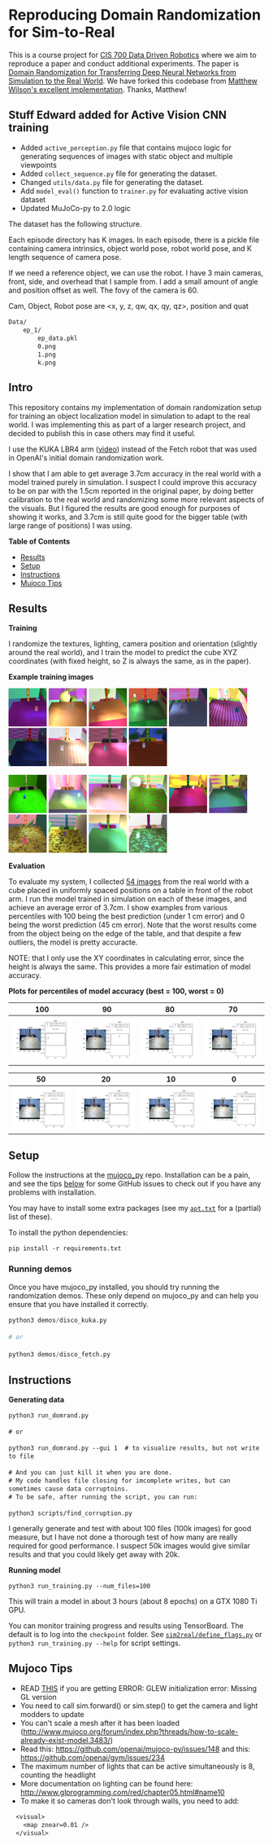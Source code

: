 # Reproducing Domain Randomization for Sim-to-Real
This is a course project for [CIS 700 Data Driven Robotics](https://sites.google.com/view/penn-data-driven-robotics/home) where we aim to reproduce a paper and conduct additional experiments. The paper is [Domain Randomization for Transferring Deep Neural Networks from Simulation to the Real World](https://arxiv.org/abs/1703.06907).
We have forked this codebase from [Matthew Wilson's excellent implementation](https://github.com/matwilso/domrand). Thanks, Matthew!


## Stuff Edward added for Active Vision CNN training
- Added `active_perception.py` file that contains mujoco logic for generating sequences of images with static object and multiple viewpoints
- Added `collect_sequence.py` file for generating the dataset.
- Changed `utils/data.py` file for generating the dataset.
- Add `model_eval()` function to `trainer.py` for evaluating active vision dataset
- Updated MuJoCo-py to 2.0 logic

The dataset has the following structure.

Each episode directory has K images. In each episode, there is a pickle file
containing camera intrinsics, object world pose, robot world pose, and K length sequence of camera pose.

If we need a reference object, we can use the robot. I have 3 main cameras, front, side, and overhead that I sample from. I add a small amount of angle and position offset as well. The fovy of the camera is 60.

Cam, Object, Robot pose are <x, y, z, qw, qx, qy, qz>, position and quat
```
Data/
    ep_1/
        ep_data.pkl
        0.png
        1.png
        k.png
```

## Intro

This repository contains my implementation of domain randomization setup
for training an object localization model in simulation to adapt to the real
world.  I was implementing this as part of a larger research project, and decided
to publish this in case others may find it useful.

I use the KUKA LBR4 arm ([video](https://youtu.be/wu7q5IZRJTA)) instead of the Fetch
robot that was used in OpenAI's initial domain randomization work.

I show that I am able to get average 3.7cm accuracy in the real world
with a model trained purely in simulation.  I suspect I could improve
this accuracy to be on par with the 1.5cm reported in the original paper,
by doing better calibration to the real world and randomizing some more relevant
aspects of the visuals.  But I figured the results are good enough for purposes
of showing it works, and 3.7cm is still quite good for the bigger table
(with large range of positions) I was using.


**Table of Contents**
- [Results](#results)
- [Setup](#setup)
- [Instructions](#instructions)
- [Mujoco Tips](#mujoco-tips)



## Results

**Training**

I randomize the textures, lighting, camera position and orientation (slightly around
the real world), and I train the model to predict the cube XYZ coordinates (with
fixed height, so Z is always the same, as in the paper).

**Example training images**

<img src='./assets/example_sim/1.png' width="75"/> <img src='./assets/example_sim/2.png' width="75"/>
<img src='./assets/example_sim/3.png' width="75"/>
<img src='./assets/example_sim/4.png' width="75"/>
<img src='./assets/example_sim/5.png' width="75"/>
<img src='./assets/example_sim/6.png' width="75"/>
<img src='./assets/example_sim/7.png' width="75"/>
<img src='./assets/example_sim/8.png' width="75"/>
<img src='./assets/example_sim/9.png' width="75"/>
<img src='./assets/example_sim/10.png' width="75"/>

<img src='./assets/example_sim/11.png' width="75"/> <img src='./assets/example_sim/12.png' width="75"/>
<img src='./assets/example_sim/13.png' width="75"/>
<img src='./assets/example_sim/14.png' width="75"/>
<img src='./assets/example_sim/15.png' width="75"/>
<img src='./assets/example_sim/16.png' width="75"/>
<img src='./assets/example_sim/17.png' width="75"/>
<img src='./assets/example_sim/18.png' width="75"/>
<img src='./assets/example_sim/19.png' width="75"/>
<img src='./assets/example_sim/20.png' width="75"/>


**Evaluation**

To evaluate my system, I collected [54 images](./data/real) from the real world
with a cube placed in uniformly spaced positions on a table in front of the
robot arm.  I run the model trained in simulation on each of these images,
and achieve an average error of 3.7cm.  I show examples from various
percentiles with 100 being the best prediction (under 1 cm error) and 0
being the worst prediction (45 cm error).  Note that the worst results come from
the object being on the edge of the table, and that despite a few outliers,
the model is pretty accuracte.

NOTE: that I only use the XY coordinates in calculating error, since the height
is always the same. This provides a more fair estimation of model accuracy.


**Plots for percentiles of model accuracy (best = 100, worst = 0)**

100 |  90 |  80  | 70
:------:|:---------:|:----------:|:----:|
![](/assets/percentiles/100.png)  |  ![](/assets/percentiles/90.png) | ![](/assets/percentiles/80.png) | ![](/assets/percentiles/70.png)

50 |  20 |  10  | 0
:------:|:---------:|:----------:|:----:|
![](/assets/percentiles/50.png)  |  ![](/assets/percentiles/20.png) | ![](/assets/percentiles/10.png) | ![](/assets/percentiles/0.png)



## Setup

Follow the instructions at the [mujoco\_py](https://github.com/openai/mujoco-py)
repo.  Installation can be a pain, and see the tips [below](#mujoco) for some GitHub
issues to check out if you have any problems with installation.

You may have to install some extra packages (see my [`apt.txt`](./apt.txt) for
a (partial) list of these).


To install the python dependencies:
```
pip install -r requirements.txt
```

### Running demos

Once you have mujoco\_py installed, you should try running the randomization demos.
These only depend on mujoco\_py and can help you ensure that you have installed
it correctly.

```python
python3 demos/disco_kuka.py

# or

python3 demos/disco_fetch.py
```



## Instructions

**Generating data**
```
python3 run_domrand.py

# or

python3 run_domrand.py --gui 1  # to visualize results, but not write to file

# And you can just kill it when you are done.
# My code handles file closing for imcomplete writes, but can sometimes cause data corruptoins.
# To be safe, after running the script, you can run:

python3 scripts/find_corruption.py
```
I generally generate and test with about 100 files (100k images) for good
measure, but I have not done a thorough test of how many are really required
for good performance.  I suspect 50k images would give similar results and that
you could likely get away with 20k.


**Running model**

```
python3 run_training.py --num_files=100
```

This will train a model in about 3 hours (about 8 epochs) on a GTX 1080 Ti GPU.

You can monitor training progress and results using TensorBoard. The default
is to log into the `checkpoint` folder.  See [`sim2real/define_flags.py`](./sim2real/define_flags.py) or
`python3 run_training.py --help` for script settings.


<a name="mujoco"></a>

## Mujoco Tips
- READ [THIS](https://github.com/openai/mujoco-py/pull/145#issuecomment-356938564) if you are getting ERROR: GLEW initialization error: Missing GL version
- You need to call sim.forward() or sim.step() to get the camera and light modders to update
- You can't scale a mesh after it has been loaded (http://www.mujoco.org/forum/index.php?threads/how-to-scale-already-exist-model.3483/)
- Read this: https://github.com/openai/mujoco-py/issues/148 and this: https://github.com/openai/gym/issues/234
- The maximum number of lights that can be active simultaneously is 8, counting the headlight
- More documentation on lighting can be found here: http://www.glprogramming.com/red/chapter05.html#name10
- To make it so cameras don't look through walls, you need to add:

```
  <visual>
    <map znear=0.01 />
  </visual>
```

